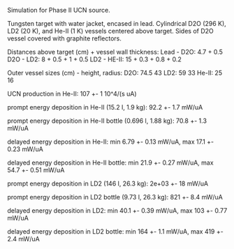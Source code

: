 Simulation for Phase II UCN source.

Tungsten target with water jacket, encased in lead.
Cylindrical D2O (296 K), LD2 (20 K), and He-II (1 K) vessels centered above target.
Sides of D2O vessel covered with graphite reflectors.

Distances above target (cm) + vessel wall thickness:
Lead - D2O: 4.7 + 0.5
D2O - LD2: 8 + 0.5 + 1 + 0.5
LD2 - HE-II: 15 + 0.3 + 0.8 + 0.2

Outer vessel sizes (cm) - height, radius:
D2O: 74.5 43
LD2: 59 33
He-II: 25 16

UCN production in He-II:
107 +- 1 10^4/(s uA)

prompt energy deposition in He-II (15.2 l, 1.9 kg):
92.2 +- 1.7 mW/uA

prompt energy deposition in He-II bottle (0.696 l, 1.88 kg):
70.8 +- 1.3 mW/uA

delayed energy deposition in He-II:
min 6.79 +- 0.13 mW/uA, max 17.1 +- 0.23 mW/uA

delayed energy deposition in He-II bottle:
min 21.9 +- 0.27 mW/uA, max 54.7 +- 0.51 mW/uA

prompt energy deposition in LD2 (146 l, 26.3 kg):
2e+03 +- 18 mW/uA

prompt energy deposition in LD2 bottle (9.73 l, 26.3 kg):
821 +- 8.4 mW/uA

delayed energy deposition in LD2:
min 40.1 +- 0.39 mW/uA, max 103 +- 0.77 mW/uA

delayed energy deposition in LD2 bottle:
min 164 +- 1.1 mW/uA, max 419 +- 2.4 mW/uA

